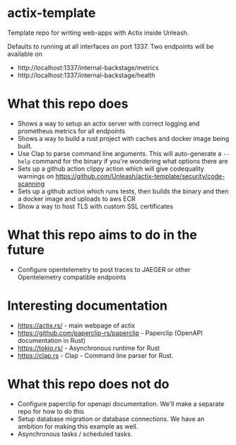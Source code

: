 # actix-template
Template repo for writing web-apps with Actix inside Unleash.

Defaults to running at all interfaces on port 1337.
Two endpoints will be available on
* http://localhost:1337/internal-backstage/metrics 
* http://localhost:1337/internal-backstage/health


# What this repo does
* Shows a way to setup an actix server with correct logging and prometheus metrics for all endpoints
* Shows a way to build a rust project with caches and docker image being built.
* Use Clap to parse command line arguments. This will auto-generate a `--help` command for the binary if you're wondering what options there are
* Sets up a github action clippy action which will give codequality warnings on https://github.com/Unleash/actix-template/security/code-scanning
* Sets up a github action which runs tests, then builds the binary and then a docker image and uploads to aws ECR
* Show a way to host TLS with custom SSL certificates


# What this repo aims to do in the future
* Configure opentelemetry to post traces to JAEGER or other Opentelemetry compatible endpoints


# Interesting documentation
* https://actix.rs/ - main webpage of actix
* https://github.com/paperclip-rs/paperclip - Paperclip (OpenAPI documentation in Rust)
* https://tokio.rs/ - Asynchronous runtime for Rust
* https://clap.rs - Clap - Command line parser for Rust.

# What this repo does not do
* Configure paperclip for openapi documentation. We'll make a separate repo for how to do this
* Setup database migration or database connections. We have an ambition for making this example as well.
* Asynchronous tasks / scheduled tasks.
